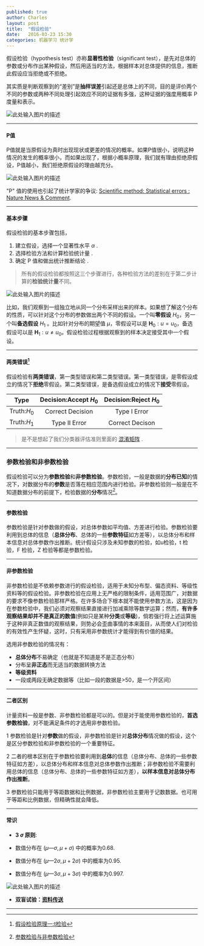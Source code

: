 ```yaml
---
published: true
author: Charles
layout: post
title:  "假设检验"
date:   2016-03-23 15:30
categories: 机器学习 统计学
---
```


假设检验（hypothesis  test）亦称**显著性检验**（significant test），是先对总体的参数或分布作出某种假设，然后用适当的方法，根据样本对总体提供的信息，推断此假设应当拒绝或不拒绝。

其实质是判断观察到的“差别”是**抽样误差**引起还是总体上的不同，目的是评价两个不同的参数或两种不同处理引起效应不同的证据有多强，这种证据的强度用概率 P 度量和表示。

![此处输入图片的描述][1]

----------

#### P值
P值就是当原假设为真时出现现状或更差的情况的概率。如果P值很小，说明这种情况的发生的概率很小，而如果出现了，根据小概率原理，我们就有理由拒绝原假设，P值越小，我们拒绝原假设的理由越充分。

![此处输入图片的描述][2]

"P" 值的使用也引起了统计学家的争议: [Scientific method: Statistical errors : Nature News & Comment](http://www.guokr.com/article/438043/).

----------

#### 基本步骤

假设检验的基本步骤包括，

 1. 建立假设，选择一个显著性水平 $\alpha$ .
 2. 选择检验方法和计算检验统计量 .
 3. 确定 P 值和做出统计推断结论 .

> 所有的假设检验都按照这三个步骤进行，各种检验方法的差别在于第二步计算的**检验统计量**不同。

![此处输入图片的描述][3]

比如，我们观察到一组独立地从同一个分布采样出来的样本。如果想了解这个分布的性质，可以针对这个分布的参数做出两个不同的假设。一个叫**零假设** $H_0$，另一个叫**备选假设** $H_1$ 。比如针对分布的期望值 $\mu$，零假设可以是 $\pmb{H}_0:u = u_0$，备选假设可以是 $\pmb{H}_1: u\neq u_0$。假设检验过程根据观察到的样本决定接受其中一个假设。

----------


#### 两类错误[^1]

假设检验有**两类错误**，第一类型错误和第二类型错误。第一类型错误，是零假设成立的情况下**拒绝**零假设。第二类型错误，是备选假设成立的情况下**接受**零假设。

|     Type    | Decision:Accept $H_0$ | Decision:Reject $H_0$ |
|:-----------:|:---------------------:|:---------------------:|
| Truth:$H_0$ |    Correct Decision   |      Type I Error     |
| Truth:$H_1$ |     Type II Error     |    Correct Decison    |

> 是不是想起了我们分类器评估准则里面的 [混淆矩阵][4] .

----------

### 参数检验和非参数检验
假设检验可以分为**参数检验**和**非参数检验**。参数检验，一般是数据的**分布已知**的情况下，对数据分布的**参数**是否落在相应范围内进行检验。非参数检验则一般是在不知道数据分布的前提下，检验数据的**分布**情况[^2]。

----------

#### 参数检验 
参数检验是针对参数做的假设，对总体参数如平均值、方差进行检验。参数检验要利用到总体的信息（**总体分布**、总体的一些**参数特征**如方差等），以总体分布和样本信息对总体参数作出推断。统计假设只涉及未知参数的检验，如u检验，t 检验，F 检验，Z 检验等都是参数检验。

----------

#### 非参数检验
非参数检验是不依赖参数进行的假设检验，适用于未知分布型、偏态资料、等级性资料等的假设检验。非参数检验在应用上无严格的限制条件，适用范围广，对数据的要求不像参数检验那样严格。在许多场合下根本就不能使用参数方法，这是因为在参数检验中，我们必须对观察结果直接进行加减乘除等数学运算；然而，**有许多观察结果却并不是真正的数值**(例如只是某种**分类**或**等级**)，倘若强行将上述运算施于这种非真正数值的观察结果，则势必会歪曲事情的本来面目，从而使人们对检验的有效性产生怀疑，这时，只有采用非参数统计才能得到有价值的结果。

选用非参数检验的情况有：

- **总体分布**不易确定（也就是不知道是不是正态分布）
- 分布呈**非正态**而无适当的数据转换方法
- **等级资料**
- 一段或两段无确定数据等（比如一段的数据是>50，是一个开区间）

----------

#### 二者区别
计量资料一般是参数、非参数检验都是可以的。但是对于能使用参数检验的，**首选参数检验**，对不能满足条件的才选用非参数检验。

1 参数检验是针对**参数**做的假设，非参数检验是针对**总体分布**情况做的假设，这个是区分参数检验和非参数检验的一个重要特征。

2 二者的根本区别在于参数检验要利用到**总体**的信息（总体分布、总体的一些参数特征如方差），以总体分布和样本信息对总体参数作出推断；非参数检验不需要利用总体的信息（总体分布、总体的一些参数特征如方差），**以样本信息对总体分布作出推断**。

3 参数检验只能用于等距数据和比例数据，非参数检验主要用于记数数据。也可用于等距和比例数据，但精确性就会降低。


----------

#### 常识

- **3 $\sigma$ 原则**:

- 数值分布在 $(\mu—\sigma,\mu+\sigma)$ 中的概率为0.68.
- 数值分布在 $(\mu—2\sigma,\mu+2\sigma)$ 中的概率为0.95.
- 数值分布在 $(\mu—3\sigma,\mu+3\sigma)$ 中的概率为0.997. 

![此处输入图片的描述][8]

- **双盲试验：[资料传送](http://songshuhui.net/archives/75388)**


----------

  [1]: http://7xjbdi.com1.z0.glb.clouddn.com/2016-03-25_132117.png?imageView2/2/w/400
  [2]: http://7xjbdi.com1.z0.glb.clouddn.com/ajyqbCYCd2xbzjci_1ms8i9Tb_BotSwAKpsDRNHLoqd4BQAAGAMAAEpQ.jpg
  [3]: http://7xjbdi.com1.z0.glb.clouddn.com/2016-03-30_111057.png
  [4]: http://charlesx.top/2016/03/Classification-Model-Performance/
  [8]: http://7xjbdi.com1.z0.glb.clouddn.com/Empirical_Rule.PNG
  [9]: http://7xjbdi.com1.z0.glb.clouddn.com/2016-03-31_130927jpg_Page1.jpg

  [^1]: [假设检验原理一:t检验](http://www.gotoli.us/%E7%BB%9F%E8%AE%A1%E5%81%87%E8%AE%BE%E6%A3%80%E9%AA%8C%E4%B8%80t%E6%A3%80%E9%AA%8C)
  [^2]: [参数检验与非参数检验](http://blog.sciencenet.cn/blog-508298-855369.html)
